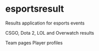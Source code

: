 # esportsresult
Results application for esports events

CSGO, Dota 2, LOL and Overwatch results

Team pages
Player profiles
